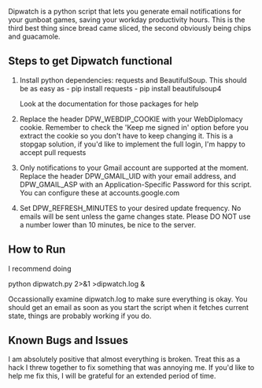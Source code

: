 Dipwatch is a python script that lets you generate email notifications
for your gunboat games, saving your workday productivity hours. This is
the third best thing since bread came sliced, the second obviously being
chips and guacamole.

Steps to get Dipwatch functional
---------------------------------

1. Install python dependencies: requests and BeautifulSoup. This should
   be as easy as
        - pip install requests
        - pip install beautifulsoup4

   Look at the documentation for those packages for help

2. Replace the header DPW_WEBDIP_COOKIE with your WebDiplomacy cookie. 
   Remember to check the 'Keep me signed in' option before you extract
   the cookie so you don't have to keep changing it. This is a stopgap
   solution, if you'd like to implement the full login, I'm happy to
   accept pull requests

3. Only notifications to your Gmail account are supported at the moment.
   Replace the header DPW_GMAIL_UID with your email address, and DPW_GMAIL_ASP
   with an Application-Specific Password for this script. You can configure
   these at accounts.google.com

4. Set DPW_REFRESH_MINUTES to your desired update frequency. No emails 
   will be sent unless the game changes state. Please DO NOT use a number
   lower than 10 minutes, be nice to the server.

How to Run
-----------------------------------

I recommend doing

python dipwatch.py 2>&1 >dipwatch.log &

Occassionally examine dipwatch.log to make sure everything is okay. You
should get an email as soon as you start the script when it fetches current
state, things are probably working if you do.

Known Bugs and Issues
------------------------------------

I am absolutely positive that almost everything is broken. Treat this
as a hack I threw together to fix something that was annoying me. If 
you'd like to help me fix this, I will be grateful for an extended period
of time. 
